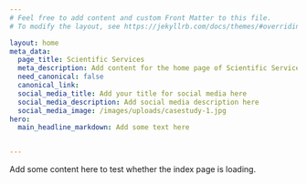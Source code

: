 ```yaml
---
# Feel free to add content and custom Front Matter to this file.
# To modify the layout, see https://jekyllrb.com/docs/themes/#overriding-theme-defaults

layout: home
meta_data:
  page_title: Scientific Services
  meta_description: Add content for the home page of Scientific Services here...
  need_canonical: false
  canonical_link:
  social_media_title: Add your title for social media here
  social_media_description: Add social media description here
  social_media_image: /images/uploads/casestudy-1.jpg
hero:
  main_headline_markdown: Add some text here


---
```


Add some content here to test whether the index page is loading.
